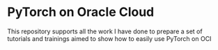 # PyTorch on Oracle Cloud
This repository supports all the work I have done to prepare a set of tutorials and trainings aimed to show how to easily use PyTorch on OCI
